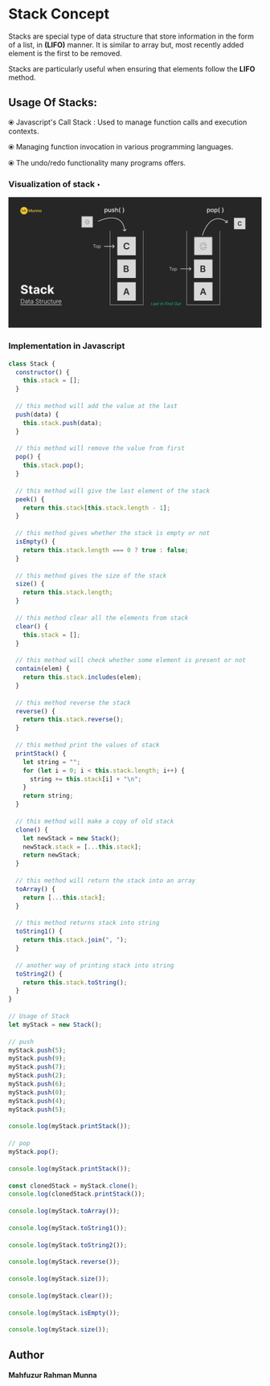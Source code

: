 # Stack Concept

Stacks are special type of data structure that store information in the form of a list, in **(LIFO)** manner. It is similar to array but, most recently added element is the first to be removed.

Stacks are particularly useful when ensuring that elements follow the **LIFO** method.

## Usage Of Stacks:

&#10687; Javascript's Call Stack : Used to manage function calls and execution contexts.

&#10687; Managing function invocation in various programming languages.

&#10687; The undo/redo functionality many programs offers.

### Visualization of stack &#8227;

![Screenshot of stack process](../assets/stack.png)

### Implementation in Javascript

```javascript
class Stack {
  constructor() {
    this.stack = [];
  }

  // this method will add the value at the last
  push(data) {
    this.stack.push(data);
  }

  // this method will remove the value from first
  pop() {
    this.stack.pop();
  }

  // this method will give the last element of the stack
  peek() {
    return this.stack[this.stack.length - 1];
  }

  // this method gives whether the stack is empty or not
  isEmpty() {
    return this.stack.length === 0 ? true : false;
  }

  // this method gives the size of the stack
  size() {
    return this.stack.length;
  }

  // this method clear all the elements from stack
  clear() {
    this.stack = [];
  }

  // this method will check whether some element is present or not
  contain(elem) {
    return this.stack.includes(elem);
  }

  // this method reverse the stack
  reverse() {
    return this.stack.reverse();
  }

  // this method print the values of stack
  printStack() {
    let string = "";
    for (let i = 0; i < this.stack.length; i++) {
      string += this.stack[i] + "\n";
    }
    return string;
  }

  // this method will make a copy of old stack
  clone() {
    let newStack = new Stack();
    newStack.stack = [...this.stack];
    return newStack;
  }

  // this method will return the stack into an array
  toArray() {
    return [...this.stack];
  }

  // this method returns stack into string
  toString1() {
    return this.stack.join(", ");
  }

  // another way of printing stack into string
  toString2() {
    return this.stack.toString();
  }
}

// Usage of Stack
let myStack = new Stack();

// push
myStack.push(5);
myStack.push(9);
myStack.push(7);
myStack.push(2);
myStack.push(6);
myStack.push(0);
myStack.push(4);
myStack.push(5);

console.log(myStack.printStack());

// pop
myStack.pop();

console.log(myStack.printStack());

const clonedStack = myStack.clone();
console.log(clonedStack.printStack());

console.log(myStack.toArray());

console.log(myStack.toString1());

console.log(myStack.toString2());

console.log(myStack.reverse());

console.log(myStack.size());

console.log(myStack.clear());

console.log(myStack.isEmpty());

console.log(myStack.size());
```

## Author

#### Mahfuzur Rahman Munna
